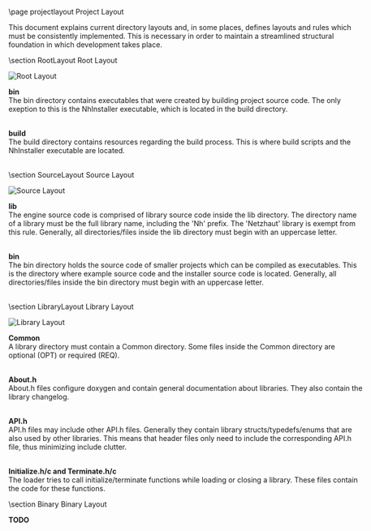 \page projectlayout Project Layout

<div style="width:700px;">

This document explains current directory layouts and, in some places, defines layouts and rules which must be consistently implemented. This is necessary in order to maintain a streamlined structural foundation in which development takes place.

\section RootLayout Root Layout 

<img alt="Root Layout" src="../svg/rootlayout.svg"/>

**bin**  
The bin directory contains executables that were created by building project source code. The only exeption to this is the NhInstaller executable, which is located in the build directory.  
<br>

**build**   
The build directory contains resources regarding the build process. This is where build scripts and the NhInstaller executable are located.   
<br>

\section SourceLayout Source Layout 

<img alt="Source Layout" src="../svg/sourceLayout.svg"/>

**lib**   
The engine source code is comprised of library source code inside the lib directory. The directory name of a library must be the full library name, including the 'Nh' prefix. The 'Netzhaut' library is exempt from this rule. Generally, all directories/files inside the lib directory must begin with an uppercase letter.   
<br>

**bin**  
The bin directory holds the source code of smaller projects which can be compiled as executables. This is the directory where example source code and the installer source code is located. Generally, all directories/files inside the bin directory must begin with an uppercase letter.  
<br>

\section LibraryLayout Library Layout 

<img alt="Library Layout" src="../svg/librarylayout.svg"/>

**Common**  
A library directory must contain a Common directory. Some files inside the Common directory are optional (OPT) or required (REQ).   
<br>

**About.h**  
About.h files configure doxygen and contain general documentation about libraries. They also contain the library changelog.  
<br>

**API.h**  
API.h files may include other API.h files. Generally they contain library structs/typedefs/enums that are also used by other libraries. This means that header files only need to include the corresponding API.h file, thus minimizing include clutter.  
<br>

**Initialize.h/c and Terminate.h/c**   
The loader tries to call initialize/terminate functions while loading or closing a library. These files contain the code for these functions.  

\section Binary Binary Layout 

**TODO**  

</div>
